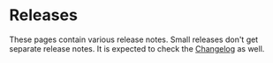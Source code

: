 # Releases

These pages contain various release notes. Small releases don't get separate
release notes. It is expected to check the [Changelog](/changelog.html) as well.
